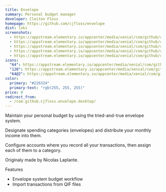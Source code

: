 ```yaml
---
title: Envelope
summary: Personal budget manager
developer: Cleiton Floss
homepage: https://github.com/cjfloss/envelope
dist: loki
screenshots:
  - https://appstream.elementary.io/appcenter/media/xenial/com/github/cjfloss.envelope.desktop/B0BA11C6B5EA2623A2C5868D544120E4/screenshots/image-1_orig.png
  - https://appstream.elementary.io/appcenter/media/xenial/com/github/cjfloss.envelope.desktop/B0BA11C6B5EA2623A2C5868D544120E4/screenshots/image-2_orig.png
  - https://appstream.elementary.io/appcenter/media/xenial/com/github/cjfloss.envelope.desktop/B0BA11C6B5EA2623A2C5868D544120E4/screenshots/image-3_orig.png
  - https://appstream.elementary.io/appcenter/media/xenial/com/github/cjfloss.envelope.desktop/B0BA11C6B5EA2623A2C5868D544120E4/screenshots/image-4_orig.png
  - https://appstream.elementary.io/appcenter/media/xenial/com/github/cjfloss.envelope.desktop/B0BA11C6B5EA2623A2C5868D544120E4/screenshots/image-5_orig.png
icons:
  "64": https://appstream.elementary.io/appcenter/media/xenial/com/github/cjfloss.envelope.desktop/B0BA11C6B5EA2623A2C5868D544120E4/icons/64x64/com.github.cjfloss.envelope_com.github.cjfloss.envelope.png
  "128": https://appstream.elementary.io/appcenter/media/xenial/com/github/cjfloss.envelope.desktop/B0BA11C6B5EA2623A2C5868D544120E4/icons/128x128/com.github.cjfloss.envelope_com.github.cjfloss.envelope.png
  "64@2": https://appstream.elementary.io/appcenter/media/xenial/com/github/cjfloss.envelope.desktop/B0BA11C6B5EA2623A2C5868D544120E4/icons/64x64@2/com.github.cjfloss.envelope_com.github.cjfloss.envelope.png
color:
  primary: "#226324"
  primary-text: "rgb(255, 255, 255)"
price: 0
redirect_from:
  - /com.github.cjfloss.envelope.desktop/
---
```


<p>Maintain your personal budget by using the tried-and-true envelope system.</p>
<p>Designate spending categories (envelopes) and distribute your monthly income into them.</p>
<p>Configure accounts where you record all your transactions, then assign each of them to a category.</p>
<p>Originaly made by Nicolas Laplante.</p>
<p>Features</p>
<ul>
  <li>Envelope system budget workflow</li>
  <li>Import transactions from QIF files</li>
</ul>